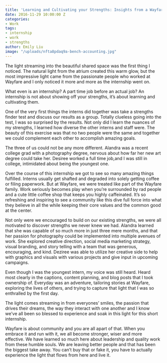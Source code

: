 ```yaml
---
title: 'Learning and Cultivating your Strengths: Insights from a Wayfare Intern'
date: 2016-11-29 10:00:00 Z
categories:
- Work
tags:
- internship
- work
- strengths
author: Emily Liu
image: "/uploads/nfta8pdaq9a-bench-accounting.jpg"
---
```


The light streaming into the beautiful shared space was the first thing I noticed. The natural light from the atrium created this warm glow, but the most impressive light came from the passionate people who worked at Wayfare and I only noticed it more and more as the internship went on. 

What even is an internship? A part time job before an actual job? An internship is not about showing off your strengths, it’s about learning and cultivating them. 

<!-- more -->

One of the very first things the interns did together was take a strengths finder test and discuss our results as a group. Totally clueless going into the test, I was so surprised by the results. Not only did I learn the nuances of my strengths, I learned how diverse the other interns and staff were. The beauty of this exercise was that no two people were the same and together we could complement each other to accomplish amazing goals. 

The three of us could not be any more different. Alandra was a recent college grad with a photography degree, nervous about how far her new art degree could take her. Desiree worked a full time job,and I was still in college, intimidated about being the youngest one. 

Over the course of this internship we got to see so many amazing things fulfilled. Interns usually get shafted and degraded into solely getting coffee or filing paperwork. But at Wayfare, we were treated like part of the Wayfare family. Work seriously becomes play when you’re surrounded by rad people and a cute little coffee shop that keeps you highly caffeinated. It’s so refreshing and inspiring to see a community like this dive full force into what they believe in all the while keeping their core values and the common good at the center.

Not only were we encouraged to build on our existing strengths, we were all motivated to discover strengths we never knew we had. Alandra Iearned that she was capable of so much more in just three mere months, and that her passion for photography could be implemented into multiple avenues of work. She explored creative direction, social media marketing strategy, visual branding, and story telling with a team that was generous, encouraging, and kind.
Deziree  was able to utilize her creative side to help with graphics and visuals with various projects and give input in upcoming campaigns. 

Even though I was the youngest intern, my voice was still heard. Heard most clearly in the captions, content planning, and blog posts that I took ownership of. Everyday was an adventure, tailoring stories at Wayfare, exploring the lives of others, and trying to capture that light that I was so enthralled by the first day. 

The light comes streaming in from everyones’ smiles, the passion that drives their dreams, the way they interact with one another and I know we’ve all been so blessed to experience and soak in this light for this short internship. 

Wayfare is about community and you are all apart of that. When you embrace it and run with it, we all become stronger, wiser and more effective. We have learned so much here about leadership and quality work from these humble souls. We are leaving better people and that has been the biggest take away. You can’t buy that or fake it, you have to actually experience the light that flows from here and live it.